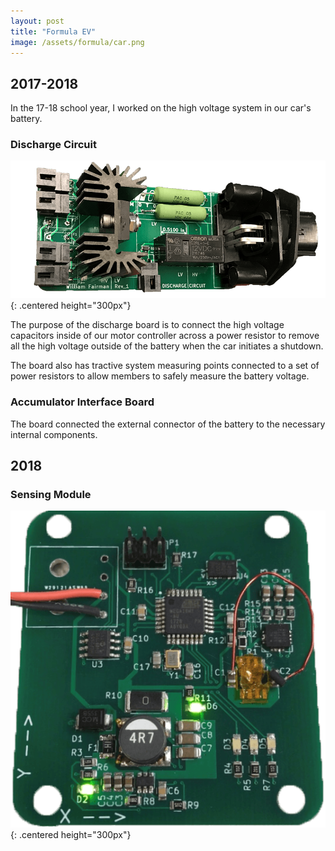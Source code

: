 ```yaml
---
layout: post
title: "Formula EV"
image: /assets/formula/car.png
---
```

## 2017-2018
In the 17-18 school year, I worked on the high voltage system in our car's battery.

### Discharge Circuit

![](/assets/formula/discharge_board.png){: .centered height="300px"}

The purpose of the discharge board is to connect the high voltage capacitors inside of our motor controller across a power resistor to remove all the high voltage outside of the battery when the car initiates a shutdown.

The board also has tractive system measuring points connected to a set of power resistors to allow members to safely measure the battery voltage.


### Accumulator Interface Board
The board connected the external connector of the battery to the necessary internal components.

## 2018

### Sensing Module

![](/assets/formula/accelerometer.png){: .centered height="300px"}
